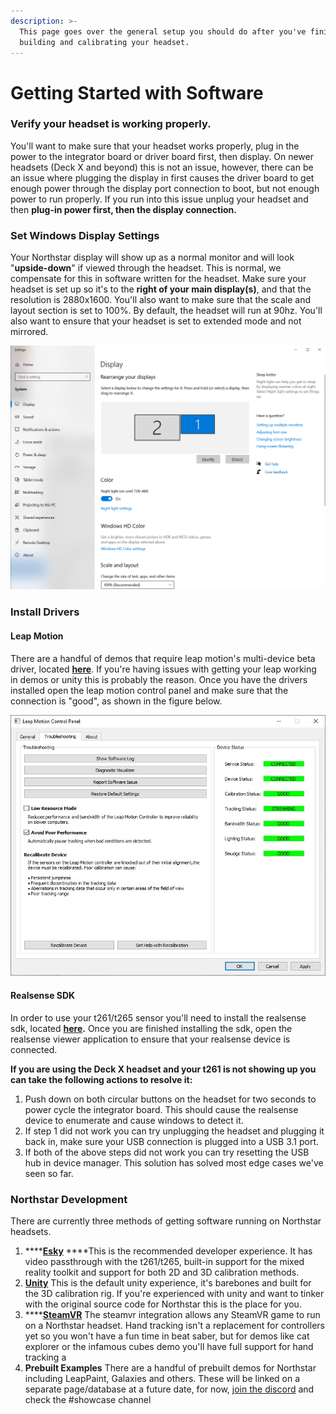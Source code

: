 ```yaml
---
description: >-
  This page goes over the general setup you should do after you've finished
  building and calibrating your headset.
---
```


# Getting Started with Software

### Verify your headset is working properly. 

You'll want to make sure that your headset works properly, plug in the power to the integrator board or driver board first, then display. On newer headsets \(Deck X and beyond\)  this is not an issue, however, there can be an issue where plugging the display in first causes the driver board to get enough power through the display port connection to boot, but not enough power to run properly. If you run into this issue unplug your headset and then **plug-in power first, then the display connection.** 

### **Set Windows Display Settings**

Your Northstar display will show up as a normal monitor and will look "**upside-down**" if viewed through the headset. This is normal, we compensate for this in software written for the headset. Make sure your headset is set up so it's to the **right of your main display\(s\)**, and that the resolution is 2880x1600. You'll also want to make sure that the scale and layout section is set to 100%. By default, the headset will run at 90hz. You'll also want to ensure that your headset is set to extended mode and not mirrored. 

![](../.gitbook/assets/image%20%2822%29.png)

### Install Drivers

#### Leap Motion 

There are a handful of demos that require leap motion's multi-device beta driver, located [**here**](https://github.com/leapmotion/UnityModules/blob/feat-multi-device/Multidevice%20Service/LeapDeveloperKit_4.0.0%2B52238_win.zip). If you're having issues with getting your leap working in demos or unity this is probably the reason. Once you have the drivers installed open the leap motion control panel and make sure that the connection is "good", as shown in the figure below. 

![](../.gitbook/assets/image%20%2823%29.png)

#### Realsense SDK

In order to use your t261/t265 sensor you'll need to install the realsense sdk, located [**here**](https://www.intelrealsense.com/sdk-2/)**.** Once you are finished installing the sdk, open the realsense viewer application to ensure that your realsense device is connected.   
  
**If you are using the Deck X headset and your t261 is not showing up you can take the following actions to resolve it:**

1. Push down on both circular buttons on the headset for two seconds to power cycle the integrator board. This should cause the realsense device to enumerate and cause windows to detect it. 
2. If step 1 did not work you can try unplugging the headset and plugging it back in, make sure your USB connection is plugged into a USB 3.1 port. 
3. If both of the above steps did not work you can try resetting the USB hub in device manager. This solution has solved most edge cases we've seen so far. 

### Northstar Development

There are currently three methods of getting software running on Northstar headsets. 

1. \*\*\*\*[**Esky**](esky.md) ****This is the recommended developer experience. It has video passthrough with the t261/t265, built-in support for the mixed reality toolkit and support for both 2D and 3D calibration methods. 
2.  [**Unity**](software.md) This is the default unity experience, it's barebones and built for the 3D calibration rig. If you're experienced with unity and want to tinker with the original source code for Northstar this is the place for you.
3. \*\*\*\*[**SteamVR**](steamvr.md) The steamvr integration allows any SteamVR game to run on a Northstar headset. Hand tracking isn't a replacement for controllers yet so you won't have a fun time in beat saber, but for demos like cat explorer or the infamous cubes demo you'll have full support for hand tracking a
4. **Prebuilt Examples** There are a handful of prebuilt demos for Northstar including LeapPaint, Galaxies and others. These will be linked on a separate page/database at a future date, for now, [join the discord](https://discord.com/invite/NghjdX7) and check the \#showcase channel 



